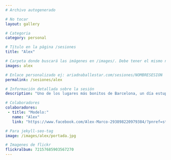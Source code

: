 ```yaml
---
# Archivo autogenerado

# No tocar
layout: gallery

# Categoria
category: personal

# Título en la página /sesiones
title: "Alex"

# Carpeta donde buscará las imágenes en /images/. Debe tener el mismo nombre y sin espacios
images: alex

# Enlace personalizado ej: ariadnaballestar.com/sesiones/NOMBRESESION
permalink: /sesiones/alex

# Información detallada sobre la sesión
description: "Uno de los lugares más bonitos de Barcelona, un día estupendo, un modelo excepcional y su hermana como ayudante y fuente de ideas. Una gran sesión con unas personas con las que sin duda repetiría."

# Colaboradores
colaboradores:
 - title: "Modelo:"
   name: "Alex"
   link: "https://www.facebook.com/Alex-Marco-293898220979384/?pnref=story"

# Para jekyll-seo-tag
image: /images/alex/portada.jpg

# Imagenes de flickr
flickralbum: 72157685903567270
---
```

